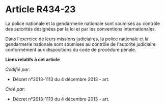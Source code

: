 # Article R434-23

La police nationale et la gendarmerie nationale sont soumises au contrôle des autorités désignées par la loi et par les
conventions internationales.

Dans l'exercice de leurs missions judiciaires, la police nationale et la gendarmerie nationale sont soumises au contrôle de
l'autorité judiciaire conformément aux dispositions du code de procédure pénale.

**Liens relatifs à cet article**

_Codifié par_:

  - Décret n°2013-1113 du 4 décembre 2013 - art.

_Créé par_:

  - Décret n°2013-1113 du 4 décembre 2013 - art.

